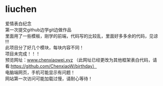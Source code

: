 # liuchen
爱情表白纪念  
第一次提交github边学git边做作品   
里面用了一些模板，刚学的前端，代码写的比较乱，里面好多多余的代码，见谅 !!!    
此项目分了好几个模块，每块内容不同！                
项目未完成！！！                 
预览网址：www.chenxiaowei.xyz  （此网址已经更改为其他框架表白代码，请看:https://github.com/ChenxiaoW/birthday）     
电脑端网页，手机可能显示有问题！     
网站第一次访问可能加载过慢，请耐心等待！     
